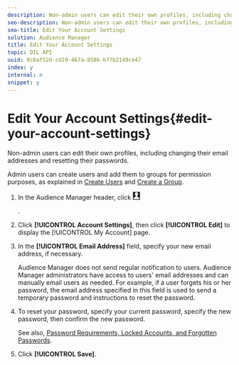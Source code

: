 ```yaml
---
description: Non-admin users can edit their own profiles, including changing their email addresses and resetting their passwords.
seo-description: Non-admin users can edit their own profiles, including changing their email addresses and resetting their passwords.
seo-title: Edit Your Account Settings
solution: Audience Manager
title: Edit Your Account Settings
topic: DIL API
uuid: 9c6af52d-cd19-467a-8586-b77b2149ce47
index: y
internal: n
snippet: y
---
```


# Edit Your Account Settings{#edit-your-account-settings}

Non-admin users can edit their own profiles, including changing their email addresses and resetting their passwords.

<!-- 

t_edit_account_settings.xml

 -->

Admin users can create users and add them to groups for permission purposes, as explained in [Create Users](../../c-features/c-administration/administration-overview.md#task_89D190BA6A394B719A35CDA76899B957) and [Create a Group](../../c-features/c-administration/administration-overview.md#task_3327F7C4A9834F1BA5007EDA279D40F2). 

1. In the Audience Manager header, click  ![](assets/icon_profile.png)

   .
1. Click **[!UICONTROL Account Settings]**, then click **[!UICONTROL Edit]** to display the [!UICONTROL My Account] page.
1. In the **[!UICONTROL Email Address]** field, specify your new email address, if necessary.

   Audience Manager does not send regular notification to users. Audience Manager administrators have access to users' email addresses and can manually email users as needed. For example, if a user forgets his or her password, the email address specified in this field is used to send a temporary password and instructions to reset the password. 
1. To reset your password, specify your current password, specify the new password, then confirm the new password.

   See also, [Password Requirements, Locked Accounts, and Forgotten Passwords](../../reference/password-requirements.md#concept_0B501857C23944DCAE4875D3F9455F5F). 
1. Click **[!UICONTROL Save]**.
